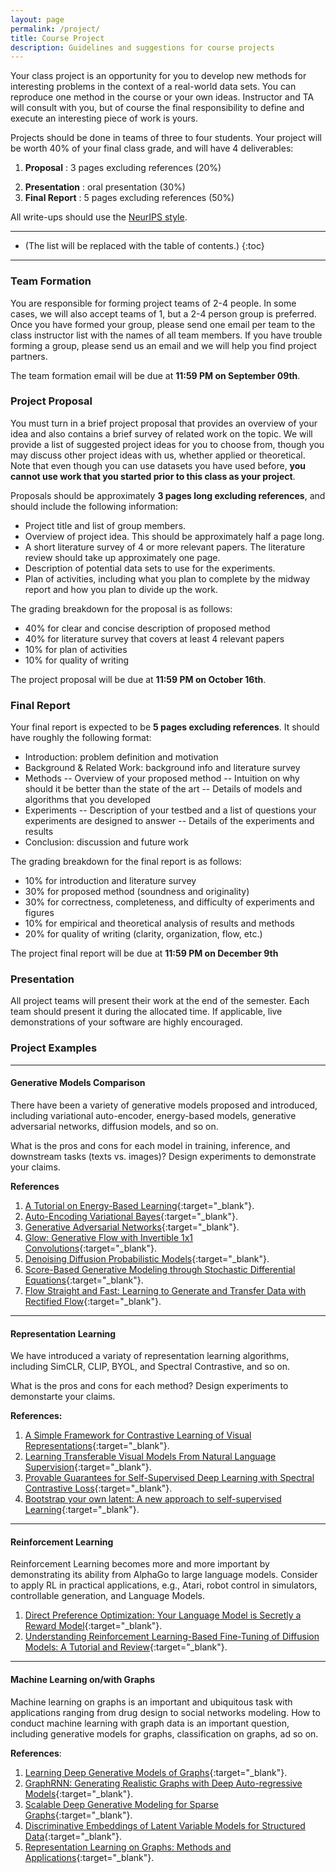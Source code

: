 ```yaml
---
layout: page
permalink: /project/
title: Course Project
description: Guidelines and suggestions for course projects
---
```



Your class project is an opportunity for you to develop new methods for interesting problems in the context of a real-world data sets.
You can reproduce one method in the course or your own ideas. 
Instructor and TA will consult with you, but of course the final responsibility to define and execute an interesting piece of work is yours. 

Projects should be done in teams of three to four students.
Your project will be worth 40% of your final class grade, and will have 4 deliverables:

1. **Proposal** : 3 pages excluding references (20%)
<!---2. **Midway Report** : 3 pages excluding references (20%)-->
2. **Presentation** : oral presentation (30%)
3. **Final Report** : 5 pages excluding references (50%)

All write-ups should use the [NeurIPS style](https://nips.cc/Conferences/2020/PaperInformation/StyleFiles).

***

* (The list will be replaced with the table of contents.)
{:toc}

***

### Team Formation

You are responsible for forming project teams of 2-4 people.
In some cases, we will also accept teams of 1, but a 2-4 person group is preferred.
Once you have formed your group, please send one email per team to the class instructor list with the names of all team members.
If you have trouble forming a group, please send us an email and we will help you find project partners.

The team formation email will be due at **11:59 PM on September 09th**.


### Project Proposal

You must turn in a brief project proposal that provides an overview of your idea and also contains a brief survey of related work on the topic.
We will provide a list of suggested project ideas for you to choose from, though you may discuss other project ideas with us, whether applied or theoretical.
Note that even though you can use datasets you have used before, **you cannot use work that you started prior to this class as your project**.

Proposals should be approximately **3 pages long excluding references**, and should include the following information:

- Project title and list of group members.
- Overview of project idea. This should be approximately half a page long.
- A short literature survey of 4 or more relevant papers. The literature review should take up approximately one page.
- Description of potential data sets to use for the experiments.
- Plan of activities, including what you plan to complete by the midway report and how you plan to divide up the work.

The grading breakdown for the proposal is as follows:

- 40% for clear and concise description of proposed method
- 40% for literature survey that covers at least 4 relevant papers
- 10% for plan of activities
- 10% for quality of writing

The project proposal will be due at **11:59 PM on October 16th**.

<!---
### Midway Report

The midway report will serve as a check-point at the halfway mark of your project.
It should be about **3 pages long**, and should be formatted like a conference paper, with the following sections: introduction, background & related work, methods, experiments, conclusion.
The introduction and related work sections should be in their final form; the section on the proposed methods should be almost finished; the sections on the experiments and conclusions will have the results you have obtained, perhaps with place-holders for the results you plan/hope to obtain.

The grading breakdown for the midway report is as follows:

- 20% for introduction and literature survey
- 40% for proposed method
- 20% for the design of upcoming experiments and revised plan of activities (in an appendix, please show the old and new activity plans)
- 10% for data collection and preliminary results
- 10% for quality of writing

The project midway report will be due at **11:59 PM on Friday, March 29th**, and must be submitted via [Gradescope](https://www.gradescope.com/courses/36025).
-->

### Final Report

Your final report is expected to be **5 pages excluding references**. It should have roughly the following format:

- Introduction: problem definition and motivation
- Background & Related Work: background info and literature survey
- Methods
-- Overview of your proposed method
-- Intuition on why should it be better than the state of the art
-- Details of models and algorithms that you developed
- Experiments
-- Description of your testbed and a list of questions your experiments are designed to answer
-- Details of the experiments and results
- Conclusion: discussion and future work

The grading breakdown for the final report is as follows:

- 10% for introduction and literature survey
- 30% for proposed method (soundness and originality)
- 30% for correctness, completeness, and difficulty of experiments and figures
- 10% for empirical and theoretical analysis of results and methods
- 20% for quality of writing (clarity, organization, flow, etc.)


The project final report will be due at **11:59 PM on December 9th** 
<!---
The project final report will be due at **11:59 PM on Friday, May 10th** (tentative), and must be submitted via [Gradescope](https://www.gradescope.com/courses/36025).
-->

### Presentation

All project teams will present their work at the end of the semester. Each team should present it during the allocated time.
If applicable, live demonstrations of your software are highly encouraged.

### Project Examples

***

#### Generative Models Comparison
There have been a variety of generative models proposed and introduced, including variational auto-encoder, energy-based models, generative adversarial networks, diffusion models, and so on. 

What is the pros and cons for each model in training, inference, and downstream tasks (texts vs. images)? Design experiments to demonstrate your claims. 

**References**
1. [A Tutorial on Energy-Based Learning](https://yann.lecun.com/exdb/publis/pdf/lecun-06.pdf){:target="\_blank"}.
2. [Auto-Encoding Variational Bayes](https://arxiv.org/abs/1312.6114){:target="\_blank"}.
3. [Generative Adversarial Networks](https://arxiv.org/abs/1406.2661){:target="\_blank"}.
4. [Glow: Generative Flow with Invertible 1x1 Convolutions](https://arxiv.org/abs/1807.03039){:target="\_blank"}.
5. [Denoising Diffusion Probabilistic Models](https://arxiv.org/abs/2006.11239){:target="\_blank"}.
6. [Score-Based Generative Modeling through Stochastic Differential Equations](https://arxiv.org/abs/2011.13456){:target="\_blank"}.
7. [Flow Straight and Fast: Learning to Generate and Transfer Data with Rectified Flow](https://arxiv.org/abs/2209.03003){:target="\_blank"}.


***

#### Representation Learning 
We have introduced a variaty of representation learning algorithms, including SimCLR, CLIP, BYOL, and Spectral Contrastive, and so on. 

What is the pros and cons for each method? Design experiments to demonstarte your claims. 

**References:**

1. [A Simple Framework for Contrastive Learning of Visual Representations](https://arxiv.org/abs/2002.05709){:target="\_blank"}.
2. [Learning Transferable Visual Models From Natural Language Supervision](https://arxiv.org/abs/2103.00020){:target="\_blank"}.
3. [Provable Guarantees for Self-Supervised Deep Learning with Spectral Contrastive Loss](https://arxiv.org/abs/2106.04156){:target="\_blank"}.
4. [Bootstrap your own latent: A new approach to self-supervised Learning](https://arxiv.org/abs/2006.07733){:target="\_blank"}.

***
#### Reinforcement Learning
Reinforcement Learning becomes more and more important by demonstrating its ability from AlphaGo to large language models. Consider to apply RL in practical applications, e.g., Atari, robot control in simulators, controllable generation, and Language Models. 

1. [Direct Preference Optimization: Your Language Model is Secretly a Reward Model](https://arxiv.org/abs/2305.18290){:target="\_blank"}.
2. [Understanding Reinforcement Learning-Based Fine-Tuning of Diffusion Models: A Tutorial and Review](https://arxiv.org/abs/2407.13734){:target="\_blank"}.



***
#### Machine Learning on/with Graphs

Machine learning on graphs is an important and ubiquitous task with applications ranging from drug design to social networks modeling. How to conduct machine learning with graph data is an important question, including generative models for graphs, classification on graphs, ad so on. 

**References**:

1. [Learning Deep Generative Models of Graphs](https://arxiv.org/abs/1803.03324){:target="\_blank"}.
2. [GraphRNN: Generating Realistic Graphs with Deep Auto-regressive Models](https://cs.stanford.edu/people/jure/pubs/graphrnn-icml18.pdf){:target="\_blank"}.
3. [Scalable Deep Generative Modeling for Sparse Graphs](https://proceedings.mlr.press/v119/dai20b/dai20b.pdf){:target="\_blank"}.
4. [Discriminative Embeddings of Latent Variable Models for Structured Data](https://proceedings.mlr.press/v48/daib16.html){:target="\_blank"}.
5. [Representation Learning on Graphs: Methods and Applications](https://arxiv.org/pdf/1709.05584.pdf){:target="\_blank"}.



<!---
## Project Suggestions

If you are interested in a particular project, please contact the respective *contact person* to get further ideas or details.
We may add more project suggestions down the road.

***

#### Deep generative models for disentangled representation learning
**Contact person:** [Paul Liang](https://www.cs.cmu.edu/~pliang/){:target="\_blank"}

Disentangled representation learning involves learning a set of latent variables that each capture individual factors of variation in the data.
For example, when we learn a generative model for shapes, it would be ideal if each latent variables would correspond to the shapes pose, shadow, rotations, lighting etc.
This improves interpretability of our learned representations and allows flexible generation from latent variables.
You can explore new methods of learning disentangled representations in both supervised and unsupervised settings (i.e. whether information about pose, shadow, rotations are given or not), design metrics for improved evaluation of disentanglement in models, as well as new applications of disentangled representation learning to improve performance on NLP, vision, and multimodal tasks.

**References:**

1. [Papers in NIPS 2017 workshop on disentangled representation learning](https://sites.google.com/view/disentanglenips2017){:target="\_blank"}.
2. Denton et al., [Unsupervised Learning of Disentangled Representations from Video](https://papers.nips.cc/paper/7028-unsupervised-learning-of-disentangled-representations-from-video){:target="\_blank"}. NIPS 2017.
3. Chen et al., [InfoGAN: Interpretable Representation Learning by Information Maximizing Generative Adversarial Nets](https://arxiv.org/abs/1606.03657){:target="\_blank"}. NIPS 2016.
4. Kulkarni et al., [Deep Convolutional Inverse Graphics Network](https://arxiv.org/abs/1503.03167){:target="\_blank"}. NIPS 2015.

***

#### Deep generative models for video, text, and audio generation
**Contact person:** [Paul Liang](https://www.cs.cmu.edu/~pliang/){:target="\_blank"}

Generative models are important for probabilistic reasoning within graphical models. Recent advancements in parameterizing these models using deep neural networks and optimizating using gradient-based techniques have enabled large scale modeling of high-dimensional, real-world data. Deep generative models have been successfully been applied for image, text, and audio generation.
You can explore new applications of deep generative models, improve the theoretical understanding and empirical optimization of deep generative models, design metrics for improved evaluation of deep generative models, and other new directions. 

**References:**

1. [IJCAI Tutorial on Deep Generative Models by Aditya Grover and Stefano Ermon](https://ermongroup.github.io/generative-models/){:target="\_blank"}.
2. [ICML Workshop on Deep Generative Models](https://sites.google.com/view/tadgm/home){:target="\_blank"}.
3. Brock et al., [Large Scale GAN Training for High Fidelity Natural Image Synthesis](https://arxiv.org/abs/1809.11096){:target="\_blank"}. ICLR 2019.
4. Hu et al., [Toward Controlled Generation of Text](https://arxiv.org/pdf/1703.00955.pdf){:target="\_blank"}. ICML 2017.
5. van den Oord et al., [WaveNet: A Generative Model for Raw Audio](https://arxiv.org/abs/1609.03499){:target="\_blank"}. arXiv 2016.

***

#### Squeezing NO TEARS: scalable Bayesian network structure learning
**Contact person:** [Xun Zheng](https://www.cs.cmu.edu/~xunzheng/){:target="\_blank"}

Estimating Bayesian network structure from data is one of the fundamental problems in graphical models. 
A similar problem of estimating Markov network structure has efficient solutions such as the graphical lasso [1]. 
However, compared to Markov networks, estimating Bayesian networks involves extra challenges: 1) the adjacency matrix is not symmetric; 2) the acyclicity constraint is combinatorial. 
Recently [2] proposed a smooth characterization of directed acyclic graphs, enabling continuous optimization for Bayesian network structure learning, similar to graphical lasso for Markov networks. 

In this project, your goal would be to scale up the algorithm of [2] to thousands of nodes. 
Some computation can be saved by exploiting the problem structure, and some computation can be made more efficient using various approximation techniques. 

**References:**

1. Friedman, J., Hastie, T., & Tibshirani, R. (2008). Sparse inverse covariance estimation with the graphical lasso. Biostatistics.
2. Zheng, X., Aragam, B., Ravikumar, P., & Xing, E. P. (2018). DAGs with NO TEARS: Continuous Optimization for Structure Learning. In Advances in Neural Information Processing Systems.

***

#### Optimization-based decoding for improved neural machine translation
**Contact person:** [Maruan Al-Shedivat](https://www.cs.cmu.edu/~mshediva/){:target="\_blank"}

Encoder-decoder [1] with attention [2] is a typical architecture of modern neural machine translation (NMT) systems.
Arguably, the quality of the decoder (as well as the decoding process itself) significantly affects translation and often requires large amounts of parallel training data.

In this project, your goal would be to explore the potential of building more efficient decoders using pre-trained target language models (LMs).
The idea is inspired by a recent technique used in model-based reinforcement learning [3]:

> Given a sentence in the source language and a pre-trained target LM, generate a sequence of words in the target language by starting from a random sequence and iteratively refining it to increase its likelihood under the given LM.

The challenge is to ensure that by optimizing the language model (that represents an unconditional distribution), the generated sentence is a valid translation (i.e., preserves the meaning of the source sentence).

**References:**

1. Sutskever, Vinyals, Le. [Sequence to sequence learning with neural networks](http://papers.nips.cc/paper/5346-sequence-to-sequence-learnin){:target="\_blank"}. NIPS 2014.
2. Bahdanau, Cho, Bengio. [Neural machine translation by jointly learning to align and translate](https://arxiv.org/abs/1409.0473){:target="\_blank"}. ICLR 2015.
3. Srinivas, Jabri, Abbeel, Levine, Finn. [Universal Planning Networks](https://arxiv.org/abs/1804.00645){:target="\_blank"}. ICML 2018.

***

#### Learning contextual models for personalization, interpretability, and beyond
**Contact person:** [Maruan Al-Shedivat](https://www.cs.cmu.edu/~mshediva/){:target="\_blank"}

Oftentimes, we would like the models of our data to be not only accurate, but also human-interpretable.
A recently developed class of models, called Contextual Explanation Networks (CENs) [1], provides a flexible way to achieve this: on a high level, it allows to learn families of contextualized simple/interpretable models (e.g., sparse linear), called explanations, which are 'glued' together via deep neural networks.
In essence, CENs model conditional probability distributions of the form $$P(Y \mid X, C)$$, distinguishing between semantic (or interpretable) features $$X$$ and non-semantic features $$C$$.
There is a number of interesting directions one could take CEN further.

1. **Beyond linear explanations.** <br>
The original paper [1] developed CEN with only linear explanations (for scalar and structured output spaces).
Is it possible to use other types of simple models?
For instance, lists of rules [2] or their causal version [3] is a popular method when it comes to interpretability.
However, is it possible to integrate such models into the CEN framework and make them trainable end-to-end?
Applications of ML in the healthcare domain may significantly benefit from such models.

2. **Beyond conditional models.** <br>
CEN was designed to represent conditional distributions, i.e., directly answer queries such as, *What is the probability of $$Y$$ given $$X$$ and $$C$$?*
The problem is that the model always requires having access to *two modalities* of the input ($$X$$ and $$C$$), which is a limitation, since in a real-world scenario, certain data modalities might be missing or hard to obtain.
Hence, is it possible to build a CEN model that works with missing or latent $$X$$ or $$C$$ variables?
Is building a contextual model for the join distribution over $$X, C, Y$$ the right way to go?

3. **CEN for few-shot learning and/or meta-learning.** <br>
Note the CEN framework technically uses DNNs to generate parameters for simpler models (to contextualize them).
More generally, part of the model is used to 'modulate' another part of the model, which has been successful in a number of areas [4], including zero-shot learning, multilingual translation [5], etc.
Multitask few-shot learning and meta-learning [6] pose a new interesting setup, in which contextual/conditional models could work very well [7].
Another direction to explore in your projects is the design and implementation of CEN-like models for these new tasks.

**References:**

1. Al-Shedivat, Dubey, Xing. [Contextual explanation networks](https://arxiv.org/abs/1705.10301){:target="\_blank"}. arXiv 2017.
2. Wang, Rudin. [Falling rule lists](https://arxiv.org/abs/1411.5899){:target="\_blank"}. AISTATS 2015.
3. Wang, Rudin. [Causal falling rule lists](https://arxiv.org/abs/1510.05189){:target="\_blank"}. FATML workshop 2017.
4. Dumoulin et al. [Feature-wise transformations](https://distill.pub/2018/feature-wise-transformations/){:target="\_blank"}. Distill 2018.
5. Platanios et al. [Contextual parameter generation for neural machine translation](https://blog.ml.cmu.edu/2019/01/14/contextual-parameter-generation-for-universal-neural-machine-translation/){:target="\_blank"}. EMNLP 2018.
6. Finn, Abbeel, Levine. [Model-agnostic meta-learning for fast adaptation of neural networks](https://arxiv.org/abs/1703.03400){:target="\_blank"}. ICML 2017.
7. Garnelo et al. [Conditional neural processes](https://arxiv.org/abs/1807.01613){:target="\_blank"}. ICML 2018.

***

#### Hierarchical RL & Maximum Entropy RL

**Contact person:** [Lisa Lee](http://leelisa.com){:target="\_blank"}

Reinforcement learning (RL) is typically formulated as a **Markov decision process (MDP)** of an agent interacting with the environment to maximize its cumulative reward. More specifically, an MDP is a tuple $$(\mathcal{S}, \mathcal{A}, \mathcal{T}, \mathcal{R}, \gamma)$$ where $$\mathcal{S}$$ is a set of states, $$\mathcal{A}$$ is a set of actions, $$\mathcal{T}(s' \mid s, a)$$ is the transition probability of ending up in state $$s' \in \mathcal{S}$$ when executing action $$a \in \mathcal{A}$$ in state $$s \in \mathcal{S}$$, $$\mathcal{R}: \mathcal{S} \rightarrow \mathbb{R}$$ is the reward function, and $$\gamma \in (0, 1]$$ is a discount factor. A policy $$\pi$$ maps each state-action pair $$(s, a) \in \mathcal{S} \times \mathcal{A}$$ to the probability $$\pi(s, a)$$ of taking action $$a$$ when in state $$s$$. The agent's goal is to learn a policy that maximizes its cumulative discounted reward $$\mathbb{E}_\pi\left[\sum_t \gamma^t r_t \right]$$.

In the last several years, deep learning has helped achieve major breakthroughs in RL by enabling methods to automatically learn features from high-dimensional observations (e.g., raw image pixels). These advances have especially benefited vision-based RL problems and robotic manipulation methods. Despite the progress, several key challenges limit the applicability and scalability of deep RL algorithms. For example, efficient exploration and long-term credit assignment remain core problems, especially in settings with sparse or delayed rewards. Another challenge is that the data inefficiency of deep RL algorithms makes training computationally expensive and difficult to scale in the complexity and number of tasks.

One framework to tackle these challenges is **hierarchical RL (HRL)**, which enables temporal abstraction by learning hierarchical policies operating at different timescales and decomposing tasks into smaller subtasks. Another interesting line of work is **maximum entropy RL** which encourages agents to learn diverse behaviors agnostic of the task.

I'd be happy to share more specific project ideas and advise students. Please feel free to stop by office hours if interested.

**Some relevant works:**

1. [Feudal Reinforcement Learning (1993)](http://www.cs.toronto.edu/~fritz/absps/dh93.pdf){:target="\_blank"}
2. [Between MDPs and semi-MDPs: A framework for temporal abstraction in reinforcement learning (1999)](https://www.sciencedirect.com/science/article/pii/S0004370299000521){:target="\_blank"}
3. [FeUdal Networks for Hierarchical Reinforcement Learning (2017)](https://arxiv.org/abs/1703.01161){:target="\_blank"}
4. [Hierarchical Deep Reinforcement Learning:Integrating Temporal Abstraction andIntrinsic Motivation (2016)](http://papers.nips.cc/paper/6233-hierarchical-deep-reinforcement-learning-integrating-temporal-abstraction-and-intrinsic-motivation.pdf){:target="\_blank"}
5. [Learning Diverse Skills via Maximum Entropy Deep Reinforcement Learning (2017)](https://bair.berkeley.edu/blog/2017/10/06/soft-q-learning/){:target="\_blank"}
6. [Modular Multitask Reinforcement Learning with Policy Sketch (2017)](https://arxiv.org/pdf/1611.01796.pdf){:target="\_blank"}
7. [On the Complexity of Exploration in Goal-Driven Navigation (2018)](https://arxiv.org/abs/1811.06889){:target="\_blank"}
8. [Learning Self-Imitating Diverse Policies (2018)](https://arxiv.org/abs/1805.10309){:target="\blank"}

***

#### Large-scale (scalable) Machine Learning

**Contact person:** [Hao Zhang](http://www.cs.cmu.edu/~hzhang2/){:target="\_blank"}

Machine Learning nowadays has been applied in extremely large dataset, posing many challenges on existing models and algorithms -- lack of scalability, lack of guarantee of convergence, inefficient inference, difficulty of programming over big data and big models, etc. This topic will allow us to explore different directions in large-scale machine learning to address the aforementioned problems:

- **Data parallelism and model parallelism** [1-4]
- **Large batch SGD, SGD with staleness** [3, 4, 5, 7]
- **Efficient Training/inference of Dynamic Neural Networks** [6, 8]
- **Scalable ML Systems** [1-8]

**References**:

1. [Large Scale Distributed Deep Networks](https://www.cs.toronto.edu/~ranzato/publications/DistBeliefNIPS2012_withAppendix.pdf){:target="\_blank"}.
2. [Intro to Distributed Deep Learning Systems](https://medium.com/@Petuum/intro-to-distributed-deep-learning-systems-a2e45c6b8e7){:target="\_blank"}.
3. [More Effective Distributed ML via a Stale Synchronous Parallel Parameter Server](https://www.petuum.com/pdf/SSPTable_NIPS2013.pdf){:target="\_blank"}.
4. [Accurate, Large Minibatch SGD: Training ImageNet in 1 Hour](https://arxiv.org/abs/1706.02677){:target="\_blank"}.
5. [An Empirical Model of Large-Batch Training](https://arxiv.org/abs/1812.06162){:target="\_blank"}.
6. [Cavs: An Efficient Runtime System for Dynamic Neural Networks](https://www.usenix.org/system/files/conference/atc18/atc18-xu-shizhen.pdf){:target="\_blank"}.
7. [Toward Understanding the Impact of Staleness in Distributed Machine Learning](https://arxiv.org/abs/1810.03264){:target="\_blank"}.
8. [On-the-fly Operation Batching in Dynamic Computation Graphs](https://arxiv.org/abs/1705.07860){:target="\_blank"}.

***

#### Machine Learning on/with Graphs

**Contact person:** [Hao Zhang](http://www.cs.cmu.edu/~hzhang2/){:target="\_blank"}

Machine learning on graphs is an important and ubiquitous task with applications ranging from drug design to friendship recommendation in social networks. The primary challenge in this domain is finding a way to represent, or encode, graph structure so that it can be easily exploited by machine learning models. Traditionally, machine learning approaches relied on user-defined heuristics to extract features encoding structural information about a graph (e.g., degree statistics or kernel functions). However, recent years have seen a surge in approaches that automatically learn to encode graph structure into low-dimensional embeddings, using techniques based on deep learning and nonlinear dimensionality reduction. Below are a few interesting topics that have been developed very actively in recently years and worth some explorations in the class:

- **Deep Generative Models for Graphs** [1, 2, 4]
- **Combing Graphical Models with Neural Networks** [1-5]
- **Semi-supervised Learning on Graph-structured Data** [3, 5]

**References**:

1. [Learning Deep Generative Models of Graphs](https://arxiv.org/abs/1803.03324){:target="\_blank"}.
2. [GraphRNN: Generating Realistic Graphs with Deep Auto-regressive Models](https://cs.stanford.edu/people/jure/pubs/graphrnn-icml18.pdf){:target="\_blank"}.
3. [Semi-Supervised Classification with Graph Convolutional Networks](https://arxiv.org/abs/1609.02907){:target="\_blank"}.
4. [Learning Multimodal Graph-to-graph Translation for Molecular Optimization](https://arxiv.org/pdf/1812.01070.pdf){:target="\_blank"}.
5. [Representation Learning on Graphs: Methods and Applications](https://arxiv.org/pdf/1709.05584.pdf){:target="\_blank"}.

***

#### Automated Machine Learning

**Contact person:** [Hao Zhang](http://www.cs.cmu.edu/~hzhang2/){:target="\_blank"}

The goal of AutoML is to make machine learning more accessible by automatically generating a data analysis pipeline that can include data pre-processing, feature selection, and feature engineering methods along with machine learning methods and parameter settings that are optimized for your data. Recently we have witnessed very active development toward a few directions such as hyperparameter searching, neural architecture search, etc. However, most of the existing methods only address a very small component from an end-to-end ML pipeline (from data to values), and they usually exhibit unsatisfactory efficiency and scalability.

- **Efficient Search for Better Model Architectures, Optimization Methods, or Both** [1-5, 7, 8, 9]
- **Searching for Better End-to-end ML Pipelines** [7]
- **AutoML (for) Systems** [6, 9]

**References**:

1. [ProxylessNAS: Direct Neural Architecture Search on Target Task and Hardware](https://arxiv.org/abs/1812.00332){:target="\_blank"}.
2. [AutoLoss: Learning Discrete Schedules for Alternate Optimization](https://openreview.net/pdf?id=BJgK6iA5KX){:target="\_blank"}.
3. [DARTS: Differentiable Architecture Search](https://arxiv.org/abs/1806.09055){:target="\_blank"}.
4. [Neural Optimizer Search with Reinforcement Learning](https://arxiv.org/abs/1709.07417){:target="\_blank"}.
5. [Neural Architecture Search with Bayesian Optimisation and Optimal Transport](https://arxiv.org/pdf/1802.07191.pdf){:target="\_blank"}.
6. [Ray: A Distributed Framework for Emerging AI Applications](https://www.usenix.org/system/files/osdi18-moritz.pdf){:target="\_blank"}.
7. [AutoAugment: Learning Augmentation Policies from Data](https://arxiv.org/pdf/1805.09501.pdf){:target="\_blank"}.
8. [MnasNet: Platform-Aware Neural Architecture Search for Mobile](https://arxiv.org/abs/1807.11626){:target="\_blank"}.
9. [Device Placement Optimization with Reinforcement Learning](https://arxiv.org/abs/1706.04972){:target="\_blank"}.


--> 

